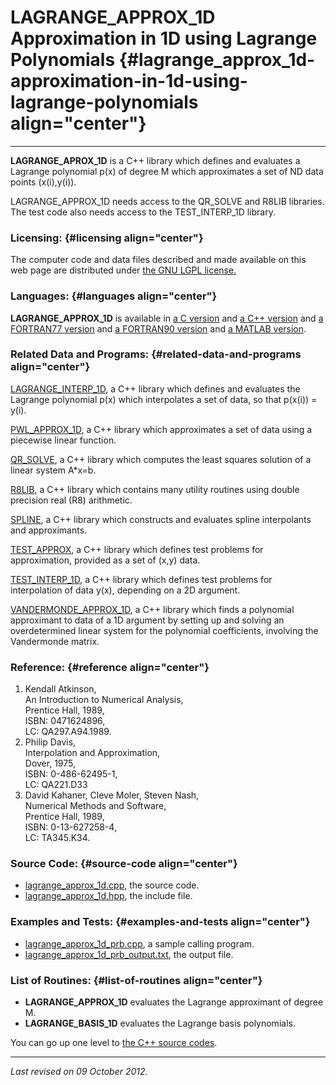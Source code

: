 LAGRANGE\_APPROX\_1D\
Approximation in 1D using Lagrange Polynomials {#lagrange_approx_1d-approximation-in-1d-using-lagrange-polynomials align="center"}
==============================================

------------------------------------------------------------------------

**LAGRANGE\_APROX\_1D** is a C++ library which defines and evaluates a
Lagrange polynomial p(x) of degree M which approximates a set of ND data
points (x(i),y(i)).

LAGRANGE\_APPROX\_1D needs access to the QR\_SOLVE and R8LIB libraries.
The test code also needs access to the TEST\_INTERP\_1D library.

### Licensing: {#licensing align="center"}

The computer code and data files described and made available on this
web page are distributed under [the GNU LGPL
license.](../../txt/gnu_lgpl.txt)

### Languages: {#languages align="center"}

**LAGRANGE\_APPROX\_1D** is available in [a C
version](../../c_src/lagrange_approx_1d/lagrange_approx_1d.html) and [a
C++ version](../../cpp_src/lagrange_approx_1d/lagrange_approx_1d.html)
and [a FORTRAN77
version](../../f77_src/lagrange_approx_1d/lagrange_approx_1d.html) and
[a FORTRAN90
version](../../f_src/lagrange_approx_1d/lagrange_approx_1d.html) and [a
MATLAB version](../../m_src/lagrange_approx_1d/lagrange_approx_1d.html).

### Related Data and Programs: {#related-data-and-programs align="center"}

[LAGRANGE\_INTERP\_1D](../../cpp_src/lagrange_interp_1d/lagrange_interp_1d.html),
a C++ library which defines and evaluates the Lagrange polynomial p(x)
which interpolates a set of data, so that p(x(i)) = y(i).

[PWL\_APPROX\_1D](../../cpp_src/pwl_approx_1d/pwl_approx_1d.html), a C++
library which approximates a set of data using a piecewise linear
function.

[QR\_SOLVE](../../cpp_src/qr_solve/qr_solve.html), a C++ library which
computes the least squares solution of a linear system A\*x=b.

[R8LIB](../../cpp_src/r8lib/r8lib.html), a C++ library which contains
many utility routines using double precision real (R8) arithmetic.

[SPLINE](../../cpp_src/spline/spline.html), a C++ library which
constructs and evaluates spline interpolants and approximants.

[TEST\_APPROX](../../cpp_src/test_approx/test_approx.html), a C++
library which defines test problems for approximation, provided as a set
of (x,y) data.

[TEST\_INTERP\_1D](../../cpp_src/test_interp_1d/test_interp_1d.html), a
C++ library which defines test problems for interpolation of data y(x),
depending on a 2D argument.

[VANDERMONDE\_APPROX\_1D](../../cpp_src/vandermonde_approx_1d/vandermonde_approx_1d.html),
a C++ library which finds a polynomial approximant to data of a 1D
argument by setting up and solving an overdetermined linear system for
the polynomial coefficients, involving the Vandermonde matrix.

### Reference: {#reference align="center"}

1.  Kendall Atkinson,\
    An Introduction to Numerical Analysis,\
    Prentice Hall, 1989,\
    ISBN: 0471624896,\
    LC: QA297.A94.1989.
2.  Philip Davis,\
    Interpolation and Approximation,\
    Dover, 1975,\
    ISBN: 0-486-62495-1,\
    LC: QA221.D33
3.  David Kahaner, Cleve Moler, Steven Nash,\
    Numerical Methods and Software,\
    Prentice Hall, 1989,\
    ISBN: 0-13-627258-4,\
    LC: TA345.K34.

### Source Code: {#source-code align="center"}

-   [lagrange\_approx\_1d.cpp](lagrange_approx_1d.cpp), the source code.
-   [lagrange\_approx\_1d.hpp](lagrange_approx_1d.hpp), the include
    file.

### Examples and Tests: {#examples-and-tests align="center"}

-   [lagrange\_approx\_1d\_prb.cpp](lagrange_approx_1d_prb.cpp), a
    sample calling program.
-   [lagrange\_approx\_1d\_prb\_output.txt](lagrange_approx_1d_prb_output.txt),
    the output file.

### List of Routines: {#list-of-routines align="center"}

-   **LAGRANGE\_APPROX\_1D** evaluates the Lagrange approximant of
    degree M.
-   **LAGRANGE\_BASIS\_1D** evaluates the Lagrange basis polynomials.

You can go up one level to [the C++ source codes](../cpp_src.html).

------------------------------------------------------------------------

*Last revised on 09 October 2012.*
